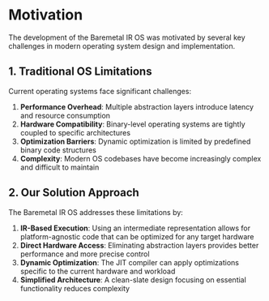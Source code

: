 # Motivation

The development of the Baremetal IR OS was motivated by several key challenges in modern operating system design and implementation.

## 1. Traditional OS Limitations

Current operating systems face significant challenges:

1. **Performance Overhead**: Multiple abstraction layers introduce latency and resource consumption
2. **Hardware Compatibility**: Binary-level operating systems are tightly coupled to specific architectures
3. **Optimization Barriers**: Dynamic optimization is limited by predefined binary code structures
4. **Complexity**: Modern OS codebases have become increasingly complex and difficult to maintain

## 2. Our Solution Approach

The Baremetal IR OS addresses these limitations by:

1. **IR-Based Execution**: Using an intermediate representation allows for platform-agnostic code that can be optimized for any target hardware
2. **Direct Hardware Access**: Eliminating abstraction layers provides better performance and more precise control
3. **Dynamic Optimization**: The JIT compiler can apply optimizations specific to the current hardware and workload
4. **Simplified Architecture**: A clean-slate design focusing on essential functionality reduces complexity

